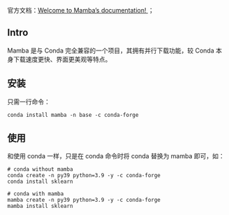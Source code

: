 官方文档：[Welcome to Mamba’s documentation! ](https://mamba.readthedocs.io/en/latest/index.html)；

## Intro
Mamba 是与 Conda 完全兼容的一个项目，其拥有并行下载功能，较 Conda 本身下载速度更快、界面更美观等特点。

## 安装
只需一行命令：
```shell
conda install mamba -n base -c conda-forge
```

## 使用
和使用 conda 一样，只是在 conda 命令时将 conda 替换为 mamba 即可，如：
```shell
# conda without mamba 
conda create -n py39 python=3.9 -y -c conda-forge
conda install sklearn

# conda with mamba
mamba create -n py39 python=3.9 -y -c conda-forge
mamba install sklearn
```